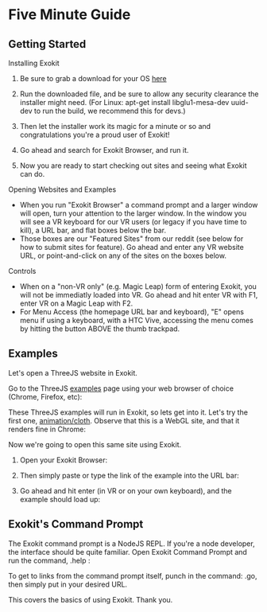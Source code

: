 # Five Minute Guide

## Getting Started

Installing Exokit

1. Be sure to grab a download for your OS [here](https://github.com/webmixedreality/exokit/releases/)
2. Run the downloaded file, and be sure to allow any security clearance the installer might need.
(For Linux: apt-get install libglu1-mesa-dev uuid-dev to run the build, we recommend this for devs.\)

3. Then let the installer work its magic for a minute or so and congratulations you're a proud user of Exokit!
4. Go ahead and search for Exokit Browser, and run it.
5. Now you are ready to start checking out sites and seeing what Exokit can do.

Opening Websites and Examples

* When you run "Exokit Browser" a command prompt and a larger window will open, turn your attention to the larger window. In the window you will see a VR keyboard for our VR users \(or legacy if you have time to kill\), a URL bar, and flat boxes below the bar. 
* Those boxes are our "Featured Sites" from our reddit \(see below for how to submit sites for feature\). Go ahead and enter any VR website URL, or point-and-click on any of the sites on the boxes below.

Controls

* When on a "non-VR only" \(e.g. Magic Leap\) form of entering Exokit, you will not be immediatly loaded into VR. Go ahead and hit enter VR with F1, enter VR on a Magic Leap with F2.
* For Menu Access \(the homepage URL bar and keyboard\), "E" opens menu if using a keyboard, with a HTC Vive, accessing the menu comes by hitting the button ABOVE the thumb trackpad.

## Examples

Let's open a ThreeJS website in Exokit.

Go to the ThreeJS [examples](https://threejs.org/examples/) page using your web browser of choice \(Chrome, Firefox, etc\):


These ThreeJS examples will run in Exokit, so lets get into it. Let's try the first one, [animation/cloth](https://threejs.org/examples/#webgl_animation_cloth). Observe that this is a WebGL site, and that it renders fine in Chrome:


Now we're going to open this same site using Exokit.

1. Open your Exokit Browser:


2. Then simply paste or type the link of the example into the URL bar:


3. Go ahead and hit enter \(in VR or on your own keyboard\), and the example should load up:


## Exokit's Command Prompt

The Exokit command prompt is a NodeJS REPL. If you're a node developer, the interface should be quite familiar. Open Exokit Command Prompt and run the command, .help :


To get to links from the command prompt itself, punch in the command: .go, then simply put in your desired URL.

This covers the basics of using Exokit. Thank you.

